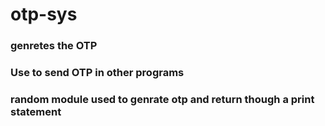 # otp-sys
### genretes the OTP 
### Use to send OTP in other programs 
### random module used to genrate otp and return though a print statement
